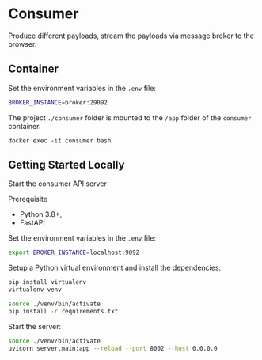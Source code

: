 # Consumer

Produce different payloads, stream the payloads via message broker to the browser.

## Container

Set the environment variables in the `.env` file:

```bash
BROKER_INSTANCE=broker:29092
```

The project `./consumer` folder is mounted to the `/app` folder of the `consumer` container.

```
docker exec -it consumer bash

```

## Getting Started Locally

Start the consumer API server

Prerequisite

- Python 3.8+,
- FastAPI

Set the environment variables in the `.env` file:

```bash
export BROKER_INSTANCE=localhost:9092
```

Setup a Python virtual environment and install the dependencies:

```bash
pip install virtualenv
virtualenv venv

source ./venv/bin/activate
pip install -r requirements.txt
```

Start the server:

```bash
source ./venv/bin/activate
uvicorn server.main:app --reload --port 8002 --host 0.0.0.0
```
